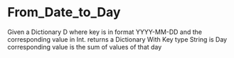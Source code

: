 # From_Date_to_Day

Given a Dictionary D where key is in format YYYY-MM-DD and the corresponding value in Int.
returns a Dictionary
			With Key type String is Day
  		corresponding value is the sum of values of that day
		
